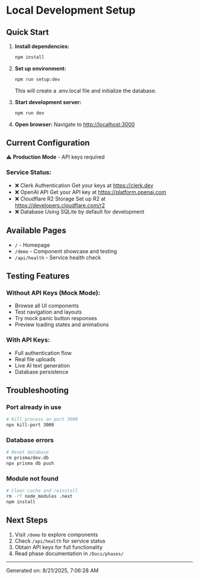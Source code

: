 # Local Development Setup

## Quick Start

1. **Install dependencies:**

   ```bash
   npm install
   ```

2. **Set up environment:**

   ```bash
   npm run setup:dev
   ```

   This will create a .env.local file and initialize the database.

3. **Start development server:**

   ```bash
   npm run dev
   ```

4. **Open browser:** Navigate to [http://localhost:3000](http://localhost:3000)

## Current Configuration

⚠️ **Production Mode** - API keys required

### Service Status:

- ❌ Clerk Authentication Get your keys at https://clerk.dev
- ❌ OpenAI API Get your API key at https://platform.openai.com
- ❌ Cloudflare R2 Storage Set up R2 at https://developers.cloudflare.com/r2
- ❌ Database Using SQLite by default for development

## Available Pages

- `/` - Homepage
- `/demo` - Component showcase and testing
- `/api/health` - Service health check

## Testing Features

### Without API Keys (Mock Mode):

- Browse all UI components
- Test navigation and layouts
- Try mock panic button responses
- Preview loading states and animations

### With API Keys:

- Full authentication flow
- Real file uploads
- Live AI text generation
- Database persistence

## Troubleshooting

### Port already in use

```bash
# Kill process on port 3000
npx kill-port 3000
```

### Database errors

```bash
# Reset database
rm prisma/dev.db
npx prisma db push
```

### Module not found

```bash
# Clear cache and reinstall
rm -rf node_modules .next
npm install
```

## Next Steps

1. Visit `/demo` to explore components
2. Check `/api/health` for service status
3. Obtain API keys for full functionality
4. Read phase documentation in `/Docs/phases/`

---

Generated on: 8/21/2025, 7:06:28 AM

